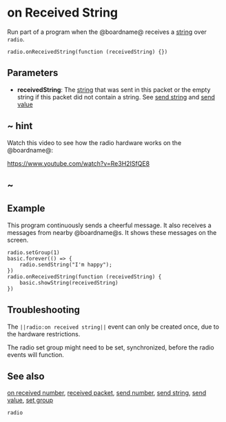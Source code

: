 # on Received String

Run part of a program when the @boardname@ receives a [string](/types/string) over ``radio``.

```sig
radio.onReceivedString(function (receivedString) {})
```

## Parameters

* **receivedString**: The [string](/types/string) that was sent in this packet or the empty string if this packet did not contain a string. See [send string](/reference/radio/send-string) and [send value](/reference/radio/send-value)

## ~ hint

Watch this video to see how the radio hardware works on the @boardname@:

https://www.youtube.com/watch?v=Re3H2ISfQE8

## ~

## Example

This program continuously sends a cheerful message. It also receives a messages from nearby @boardname@s. It shows these messages on the screen.

```blocks
radio.setGroup(1)
basic.forever(() => {
    radio.sendString("I'm happy");
})
radio.onReceivedString(function (receivedString) {
    basic.showString(receivedString)
})
```

## Troubleshooting

The ``||radio:on received string||`` event can only be created once, due to the hardware restrictions.

The radio set group might need to be set, synchronized, before the radio events will function.

## See also

[on received number](/reference/radio/on-received-number),
[received packet](/reference/radio/received-packet),
[send number](/reference/radio/send-number),
[send string](/reference/radio/send-string),
[send value](/reference/radio/send-value),
[set group](/reference/radio/set-group)

```package
radio
```
